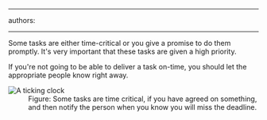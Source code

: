 

---
authors:

---




<span class='intro'> Some tasks are either time-critical or you give a promise to do them promptly. It's very important that these tasks are given a high priority.
 </span>


  <p>If you're not going to be able to deliver a task on-time, you should let the appropriate people know right away. </p>
<dl class="goodImage">
    <dt><img alt="A ticking clock" src="http&#58;//www.ssw.com.au/ssw/Standards/Rules/Images/tickingclock.JPG" /> </dt>
    <dd>Figure&#58; Some tasks are time critical, if you have agreed on something, and then notify the person when you know you will miss the deadline.</dd>
</dl>



